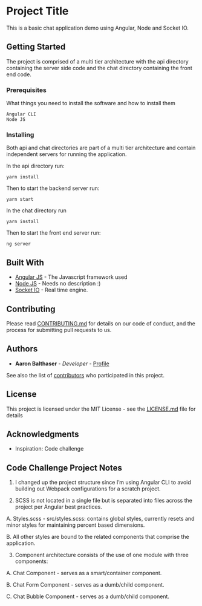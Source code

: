 # Project Title

This is a basic chat application demo using Angular, Node and Socket IO.

## Getting Started

The project is comprised of a multi tier architecture with the api directory containing the server side code and the chat directory containing the front end code.

### Prerequisites

What things you need to install the software and how to install them

```
Angular CLI
Node JS
```

### Installing

Both api and chat directories are part of a multi tier architecture and contain independent servers for running the application.

In the api directory run:

```
yarn install
```

Then to start the backend server run:

```
yarn start
```

In the chat directory run

```
yarn install
```

Then to start the front end server run:

```
ng server
```

## Built With

* [Angular JS](https://angular.io/docs/) - The Javascript framework used
* [Node JS](https://nodejs.org/en/docs/) - Needs no description :)
* [Socket IO](https://socket.io/docs/) - Real time engine.

## Contributing

Please read [CONTRIBUTING.md](https://gist.github.com/PurpleBooth/b24679402957c63ec426) for details on our code of conduct, and the process for submitting pull requests to us.

## Authors

* **Aaron Balthaser** - *Developer* - [Profile](https://github.com/aaronbalthaser)

See also the list of [contributors](https://github.com/aaronbalthaser/chatter/graphs/contributors) who participated in this project.

## License

This project is licensed under the MIT License - see the [LICENSE.md](LICENSE.md) file for details

## Acknowledgments

* Inspiration: Code challenge

## Code Challenge Project Notes

1. I changed up the project structure since I’m using Angular CLI to avoid building out Webpack configurations for a scratch project.

2. SCSS is not located in a single file but is separated into files across the project per Angular best practices.

  A. Styles.scss - src/styles.scss: contains global styles, currently resets and minor styles for maintaining percent based dimensions.

  B. All other styles are bound to the related components that comprise the application.

3. Component architecture consists of the use of one module with three components:

  A. Chat Component - serves as a smart/container component.

  B. Chat Form Component - serves as a dumb/child component.

  C. Chat Bubble Component - serves as a dumb/child component.
